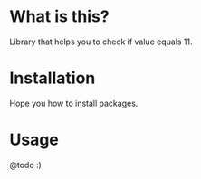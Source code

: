 # What is this?

Library that helps you to check if value equals 11.

# Installation

Hope you how to install packages.

# Usage

@todo :)

